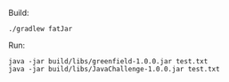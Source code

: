 Build:

    ./gradlew fatJar

Run:

    java -jar build/libs/greenfield-1.0.0.jar test.txt
    java -jar build/libs/JavaChallenge-1.0.0.jar test.txt
